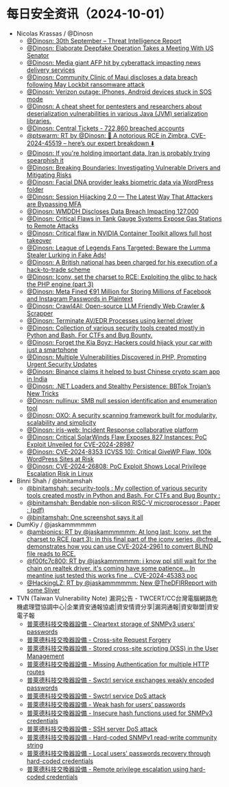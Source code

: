 # 每日安全资讯（2024-10-01）

- Nicolas Krassas / @Dinosn
  - [@Dinosn: 30th September – Threat Intelligence Report](https://twitter.com/Dinosn/status/1840804670635155762)
  - [@Dinosn: Elaborate Deepfake Operation Takes a Meeting With US Senator](https://twitter.com/Dinosn/status/1840804548736082389)
  - [@Dinosn: Media giant AFP hit by cyberattack impacting news delivery services](https://twitter.com/Dinosn/status/1840804492452725216)
  - [@Dinosn: Community Clinic of Maui discloses a data breach following May Lockbit ransomware attack](https://twitter.com/Dinosn/status/1840804456415277313)
  - [@Dinosn: Verizon outage: iPhones, Android devices stuck in SOS mode](https://twitter.com/Dinosn/status/1840804422412103856)
  - [@Dinosn: A cheat sheet for pentesters and researchers about deserialization vulnerabilities in various Java (JVM) serialization libraries.](https://twitter.com/Dinosn/status/1840802413416235091)
  - [@Dinosn: Central Tickets - 722,860 breached accounts](https://twitter.com/Dinosn/status/1840800990385049673)
  - [@ptswarm: RT by @Dinosn: 🤠 A notorious RCE in Zimbra, CVE-2024-45519 – here’s our expert breakdown ⬇️](https://twitter.com/ptswarm/status/1840757917596717360)
  - [@Dinosn: If you're holding important data, Iran is probably trying spearphish it](https://twitter.com/Dinosn/status/1840754574249852962)
  - [@Dinosn: Breaking Boundaries: Investigating Vulnerable Drivers and Mitigating Risks](https://twitter.com/Dinosn/status/1840743978917847107)
  - [@Dinosn: Facial DNA provider leaks biometric data via WordPress folder](https://twitter.com/Dinosn/status/1840743922970059129)
  - [@Dinosn: Session Hijacking 2.0 — The Latest Way That Attackers are Bypassing MFA](https://twitter.com/Dinosn/status/1840740760280236375)
  - [@Dinosn: WMDDH Discloses Data Breach Impacting 127,000](https://twitter.com/Dinosn/status/1840737548240396471)
  - [@Dinosn: Critical Flaws in Tank Gauge Systems Expose Gas Stations to Remote Attacks](https://twitter.com/Dinosn/status/1840737329037640089)
  - [@Dinosn: Critical flaw in NVIDIA Container Toolkit allows full host takeover](https://twitter.com/Dinosn/status/1840737264894181585)
  - [@Dinosn: League of Legends Fans Targeted: Beware the Lumma Stealer Lurking in Fake Ads!](https://twitter.com/Dinosn/status/1840711115400982666)
  - [@Dinosn: A British national has been charged for his execution of a hack-to-trade scheme](https://twitter.com/Dinosn/status/1840711087878013436)
  - [@Dinosn: Iconv, set the charset to RCE: Exploiting the glibc to hack the PHP engine (part 3)](https://twitter.com/Dinosn/status/1840710850706903523)
  - [@Dinosn: Meta Fined €91 Million for Storing Millions of Facebook and Instagram Passwords in Plaintext](https://twitter.com/Dinosn/status/1840646632292917580)
  - [@Dinosn: Crawl4AI: Open-source LLM Friendly Web Crawler & Scrapper](https://twitter.com/Dinosn/status/1840645320683770002)
  - [@Dinosn: Terminate AV/EDR Processes using kernel driver](https://twitter.com/Dinosn/status/1840645048939032836)
  - [@Dinosn: Collection of various security tools created mostly in Python and Bash. For CTFs and Bug Bounty.](https://twitter.com/Dinosn/status/1840644923596349742)
  - [@Dinosn: Forget the Kia Boyz: Hackers could hijack your car with just a smartphone](https://twitter.com/Dinosn/status/1840611021901222138)
  - [@Dinosn: Multiple Vulnerabilities Discovered in PHP, Prompting Urgent Security Updates](https://twitter.com/Dinosn/status/1840581515282891119)
  - [@Dinosn: Binance claims it helped to bust Chinese crypto scam app in India](https://twitter.com/Dinosn/status/1840578804747534443)
  - [@Dinosn: .NET Loaders and Stealthy Persistence: BBTok Trojan’s New Tricks](https://twitter.com/Dinosn/status/1840578450316292425)
  - [@Dinosn: nullinux: SMB null session identification and enumeration tool](https://twitter.com/Dinosn/status/1840578409933451270)
  - [@Dinosn: OXO: A security scanning framework built for modularity, scalability and simplicity](https://twitter.com/Dinosn/status/1840578378673348768)
  - [@Dinosn: iris-web: Incident Response collaborative platform](https://twitter.com/Dinosn/status/1840578335602098608)
  - [@Dinosn: Critical SolarWinds Flaw Exposes 827 Instances: PoC Exploit Unveiled for CVE-2024-28987](https://twitter.com/Dinosn/status/1840578256975597983)
  - [@Dinosn: CVE-2024-8353 (CVSS 10): Critical GiveWP Flaw, 100k WordPress Sites at Risk](https://twitter.com/Dinosn/status/1840578149026766995)
  - [@Dinosn: CVE-2024-26808: PoC Exploit Shows Local Privilege Escalation Risk in Linux](https://twitter.com/Dinosn/status/1840578116420358414)
- Binni Shah / @binitamshah
  - [@binitamshah: security-tools : My collection of various security tools created mostly in Python and Bash. For CTFs and Bug Bounty :](https://twitter.com/binitamshah/status/1840753685619413157)
  - [@binitamshah: Bendable non-silicon RISC-V microprocessor :  Paper :  (pdf)](https://twitter.com/binitamshah/status/1840745821693989134)
  - [@binitamshah: One screenshot says it all](https://twitter.com/binitamshah/status/1840562689963360634)
- DumKiy / @jaskammmmmm
  - [@ambionics: RT by @jaskammmmmm: At long last: Iconv, set the charset to RCE (part 3): in this final part of the iconv series, @cfreal_ demonstrates how you can use CVE-2024-2961 to convert BLIND file reads to RCE.](https://twitter.com/ambionics/status/1840657461901984220)
  - [@f00fc7c800: RT by @jaskammmmmm: i know ppl still wait for the chain on realtek driver. it's coming have some patience... In meantine just tested this works fine .. CVE-2024-45383 poc](https://twitter.com/f00fc7c800/status/1840607794623304116)
  - [@HackingLZ: RT by @jaskammmmmm: New @TheDFIRReport with some Sliver](https://twitter.com/HackingLZ/status/1840556774811668932)
- TVN (Taiwan Vulnerability Note) 漏洞公告 - TWCERT/CC台灣電腦網路危機處理暨協調中心|企業資安通報協處|資安情資分享|漏洞通報|資安聯盟|資安電子報
  - [普萊德科技交換器設備 - Cleartext storage of SNMPv3 users' passwords](https://www.twcert.org.tw/tw/cp-132-8067-2fc50-1.html)
  - [普萊德科技交換器設備 - Cross-site Request Forgery](https://www.twcert.org.tw/tw/cp-132-8065-579c1-1.html)
  - [普萊德科技交換器設備 - Stored cross-site scripting (XSS) in the User Management](https://www.twcert.org.tw/tw/cp-132-8063-01634-1.html)
  - [普萊德科技交換器設備 - Missing Authentication for multiple HTTP routes](https://www.twcert.org.tw/tw/cp-132-8061-91872-1.html)
  - [普萊德科技交換器設備 - Swctrl service exchanges weakly encoded passwords](https://www.twcert.org.tw/tw/cp-132-8059-bde5f-1.html)
  - [普萊德科技交換器設備 - Swctrl service DoS attack](https://www.twcert.org.tw/tw/cp-132-8057-1b3fa-1.html)
  - [普萊德科技交換器設備 - Weak hash for users' passwords](https://www.twcert.org.tw/tw/cp-132-8055-2c361-1.html)
  - [普萊德科技交換器設備 -  Insecure hash functions used for SNMPv3 credentials](https://www.twcert.org.tw/tw/cp-132-8053-274bd-1.html)
  - [普萊德科技交換器設備 - SSH server DoS attack](https://www.twcert.org.tw/tw/cp-132-8051-5048e-1.html)
  - [普萊德科技交換器設備 - Hard-coded SNMPv1 read-write community string](https://www.twcert.org.tw/tw/cp-132-8049-83fe4-1.html)
  - [普萊德科技交換器設備 - Local users' passwords recovery through hard-coded credentials](https://www.twcert.org.tw/tw/cp-132-8047-adf79-1.html)
  - [普萊德科技交換器設備 - Remote privilege escalation using hard-coded credentials](https://www.twcert.org.tw/tw/cp-132-8045-a2804-1.html)

